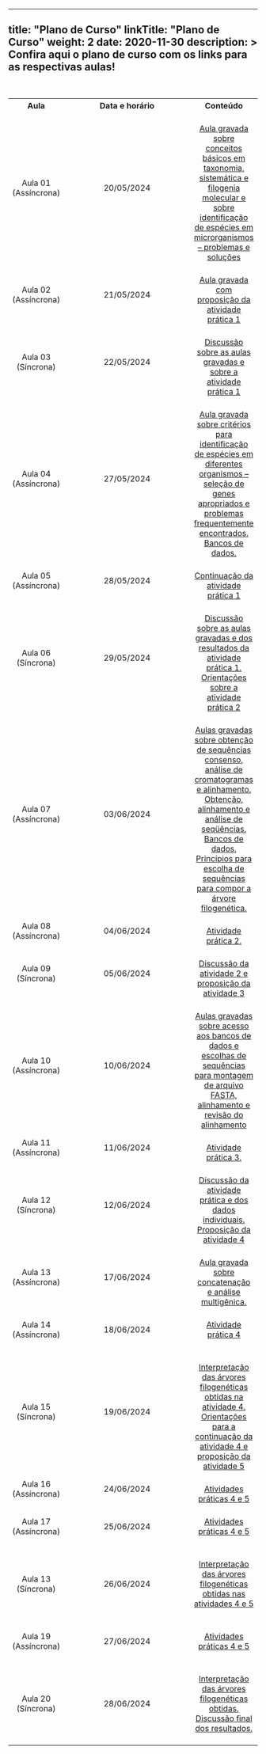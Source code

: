 
---
title: "Plano de Curso"
linkTitle: "Plano de Curso"
weight: 2
date: 2020-11-30
description: >
  Confira aqui o plano de curso com os links para as respectivas aulas!
---

<br>
<div align="center">
<table class="center" style="text-align:center; vertical-align:middle;">
  <tr>
    <th style="vertical-align:middle;"><strong>Aula</strong></th>
    <th style="vertical-align:middle;" width="310"><strong>Data e horário</strong></th>
	<th style="vertical-align:middle;"><strong>Conteúdo</strong></th>
  <tr>
  <td style="vertical-align:middle;">Aula 01 (Assíncrona)</td>
  <td style="vertical-align:middle;">20/05/2024</td>
  <td style="vertical-align:middle;"><a href="https://gstreinamentoeconsultoria.netlify.app/filogenia/2024_01/aulas/aula_01"><br>Aula gravada sobre conceitos básicos em taxonomia, sistemática e filogenia molecular e sobre identificação de espécies em microrganismos – problemas e soluções<br></a></td>
  <tr>
  <td style="vertical-align:middle;">Aula 02 (Assíncrona)</td>
  <td style="vertical-align:middle;">21/05/2024</td>
  <td style="vertical-align:middle;"><a href="https://gstreinamentoeconsultoria.netlify.app/filogenia/2024_01/aulas/aula_02"><br>Aula gravada com proposição da atividade prática 1<br></td>
  <tr>
  <td style="vertical-align:middle;">Aula 03 (Síncrona)</td>
  <td style="vertical-align:middle;">22/05/2024</td>
  <td style="vertical-align:middle;"><a href="https://gstreinamentoeconsultoria.netlify.app/filogenia/2024_01/aulas/aula_03"><br>Discussão sobre as aulas gravadas e sobre a atividade prática 1<br></a></td>
  <tr>
  <td style="vertical-align:middle;">Aula 04 (Assíncrona)</td>
  <td style="vertical-align:middle;">27/05/2024</td>
  <td style="vertical-align:middle;"><a href="https://gstreinamentoeconsultoria.netlify.app/filogenia/2024_01/aulas/aula_04"><br>Aula gravada sobre critérios para identificação de espécies em diferentes organismos – seleção de genes apropriados e problemas frequentemente encontrados. Bancos de dados.<br></td>
  <tr>
  <td style="vertical-align:middle;">Aula 05 (Assíncrona)</td>
  <td style="vertical-align:middle;">28/05/2024</td>
  <td style="vertical-align:middle;"><a href="https://gstreinamentoeconsultoria.netlify.app/filogenia/2024_01/aulas/aula_05"><br>Continuação da atividade prática 1<br></a></td>
  <tr>
  <td style="vertical-align:middle;">Aula 06 (Síncrona)</td>
  <td style="vertical-align:middle;">29/05/2024</td>
  <td style="vertical-align:middle;"><a href="https://gstreinamentoeconsultoria.netlify.app/filogenia/2024_01/aulas/aula_06"><br>Discussão sobre as aulas gravadas e dos resultados da atividade prática 1. Orientações sobre a atividade prática 2</a><br></td>
  <tr>
  <td style="vertical-align:middle;">Aula 07 (Assíncrona)</td>
  <td style="vertical-align:middle;">03/06/2024</td>
  <td style="vertical-align:middle;"><a href="https://gstreinamentoeconsultoria.netlify.app/filogenia/2024_01/aulas/aula_07"><br>Aulas gravadas sobre obtenção de sequências consenso, análise de cromatogramas e alinhamento. Obtenção, alinhamento e análise de seqüências. Bancos de dados. Princípios para escolha de sequências para compor a árvore filogenética.</a><br></td>
  <tr>
  <td style="vertical-align:middle;">Aula 08 (Assíncrona)</td>
  <td style="vertical-align:middle;">04/06/2024</td>
  <td style="vertical-align:middle;"><a href="https://gstreinamentoeconsultoria.netlify.app/filogenia/2024_01/aulas/aula_08"><br>Atividade prática 2.<br></td>
  <tr>
  <td style="vertical-align:middle;">Aula 09 (Síncrona)</td>
  <td style="vertical-align:middle;">05/06/2024</td>
  <td style="vertical-align:middle;"><a href="https://gstreinamentoeconsultoria.netlify.app/filogenia/2024_01/aulas/aula_09"><br>Discussão da atividade 2 e proposição da atividade 3<br></a></td>
  <tr>
  <td style="vertical-align:middle;">Aula 10 (Assíncrona)</td>
  <td style="vertical-align:middle;">10/06/2024</td>
  <td style="vertical-align:middle;"><a href="https://gstreinamentoeconsultoria.netlify.app/filogenia/2024_01/aulas/aula_10"><br>Aulas gravadas sobre acesso aos bancos de dados e escolhas de sequências para montagem de arquivo FASTA, alinhamento e revisão do alinhamento<br></td>
  <tr>
  <td style="vertical-align:middle;">Aula 11 (Assíncrona)</td>
  <td style="vertical-align:middle;">11/06/2024</td>
  <td style="vertical-align:middle;"><a href="https://gstreinamentoeconsultoria.netlify.app/filogenia/2024_01/aulas/aula_11"><br>Atividade prática 3.</a><br></td>
  <tr>
  <td style="vertical-align:middle;">Aula 12 (Síncrona)</td>
  <td style="vertical-align:middle;">12/06/2024</td>
  <td style="vertical-align:middle;"><a href="https://gstreinamentoeconsultoria.netlify.app/filogenia/2024_01/aulas/aula_12"><br>Discussão da atividade prática e dos dados individuais. Proposição da atividade 4</a><br></td>
  <tr>
  <td style="vertical-align:middle;">Aula 13 (Assíncrona)</td>
  <td style="vertical-align:middle;">17/06/2024</td>
  <td style="vertical-align:middle;"><a href="https://gstreinamentoeconsultoria.netlify.app/filogenia/2024_01/aulas/aula_13"><br>Aula gravada sobre concatenação e análise multigênica.</a><br></td>
  <tr>
  <td style="vertical-align:middle;">Aula 14 (Assíncrona)</td>
  <td style="vertical-align:middle;">18/06/2024</td>
  <td style="vertical-align:middle;"><a href="https://gstreinamentoeconsultoria.netlify.app/filogenia/2024_01/aulas/aula_14"><br>Atividade prática 4</a><br><br></td>
  <tr>
  <td style="vertical-align:middle;">Aula 15 (Síncrona)</td>
  <td style="vertical-align:middle;">19/06/2024</td>
  <td style="vertical-align:middle;"><a href="https://gstreinamentoeconsultoria.netlify.app/filogenia/2024_01/aulas/aula_15"><br>Interpretação das árvores filogenéticas obtidas na atividade 4. Orientações para a continuação da atividade 4 e proposição da atividade 5<br></td>
  <tr>
  <td style="vertical-align:middle;">Aula 16 (Assíncrona)</td>
  <td style="vertical-align:middle;">24/06/2024</td>
  <td style="vertical-align:middle;"><a href="https://gstreinamentoeconsultoria.netlify.app/filogenia/2024_01/aulas/aula_16"><br>Atividades práticas 4 e 5<br></td>
  <tr>
  <td style="vertical-align:middle;">Aula 17 (Assíncrona)</td>
  <td style="vertical-align:middle;">25/06/2024</td>
  <td style="vertical-align:middle;"><a href="https://gstreinamentoeconsultoria.netlify.app/filogenia/2024_01/aulas/aula_17"><br>Atividades práticas 4 e 5<br><br></td>
  <tr>
  <td style="vertical-align:middle;">Aula 13 (Síncrona)</td>
  <td style="vertical-align:middle;">26/06/2024</td>
  <td style="vertical-align:middle;"><a href="https://gstreinamentoeconsultoria.netlify.app/filogenia/2024_01/aulas/aula_18"><br>Interpretação das árvores filogenéticas obtidas nas atividades 4 e 5<br><br></td>
  <tr>
  <td style="vertical-align:middle;">Aula 19 (Assíncrona)</td>
  <td style="vertical-align:middle;">27/06/2024</td>
  <td style="vertical-align:middle;"><a href="https://gstreinamentoeconsultoria.netlify.app/filogenia/2024_01/aulas/aula_19"><br>Atividades práticas 4 e 5<br><br></td>
  <tr>
  <td style="vertical-align:middle;">Aula 20 (Síncrona)</td>
  <td style="vertical-align:middle;">28/06/2024</td>
  <td style="vertical-align:middle;"><a href="https://gstreinamentoeconsultoria.netlify.app/filogenia/2024_01/aulas/aula_20"><br>Interpretação das árvores filogenéticas obtidas. Discussão final dos resultados.<br><br></td>
  </table>
  </div>

	
